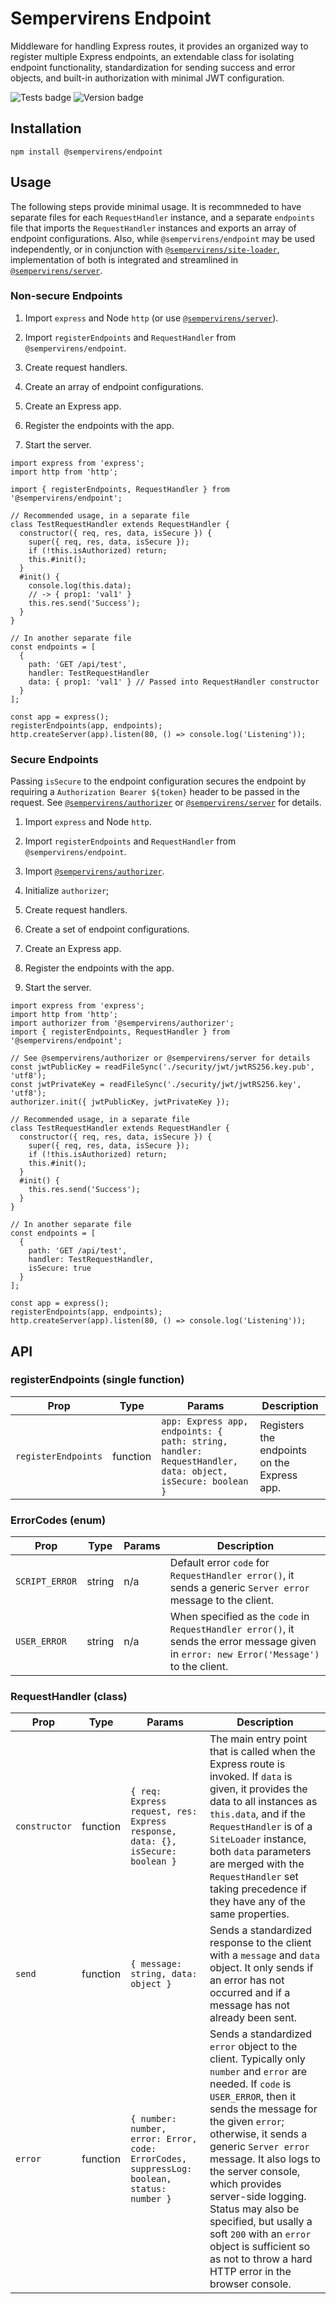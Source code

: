 # Sempervirens Endpoint

Middleware for handling Express routes, it provides an organized way to register multiple Express endpoints, an extendable class for isolating endpoint functionality, standardization for sending success and error objects, and built-in authorization with minimal JWT configuration.

![Tests badge](https://github.com/lukedupuis/sempervirens-endpoint/actions/workflows/main.yml/badge.svg?event=push) ![Version badge](https://img.shields.io/static/v1?label=Node&labelColor=30363c&message=16.x&color=blue)

## Installation

`npm install @sempervirens/endpoint`

## Usage

The following steps provide minimal usage. It is recommneded to have separate files for each `RequestHandler` instance, and a separate `endpoints` file that imports the `RequestHandler` instances and exports an array of endpoint configurations. Also, while `@sempervirens/endpoint` may be used independently, or in conjunction with <a href="https://www.npmjs.com/package/@sempervirens/site-loader">`@sempervirens/site-loader`</a>, implementation of both is integrated and streamlined in <a href="https://www.npmjs.com/package/@sempervirens/server">`@sempervirens/server`</a>.

### Non-secure Endpoints

1. Import `express` and Node `http` (or use <a href="https://www.npmjs.com/package/@sempervirens/server">`@sempervirens/server`</a>).

2. Import `registerEndpoints` and `RequestHandler` from `@sempervirens/endpoint`.

3. Create request handlers.

4. Create an array of endpoint configurations.

5. Create an Express app.

6. Register the endpoints with the app.

7. Start the server.

```
import express from 'express';
import http from 'http';

import { registerEndpoints, RequestHandler } from '@sempervirens/endpoint';

// Recommended usage, in a separate file
class TestRequestHandler extends RequestHandler {
  constructor({ req, res, data, isSecure }) {
    super({ req, res, data, isSecure });
    if (!this.isAuthorized) return;
    this.#init();
  }
  #init() {
    console.log(this.data);
    // -> { prop1: 'val1' }
    this.res.send('Success');
  }
}

// In another separate file
const endpoints = [
  {
    path: 'GET /api/test',
    handler: TestRequestHandler
    data: { prop1: 'val1' } // Passed into RequestHandler constructor
  }
];

const app = express();
registerEndpoints(app, endpoints);
http.createServer(app).listen(80, () => console.log('Listening'));
```

### Secure Endpoints

Passing `isSecure` to the endpoint configuration secures the endpoint by requiring a `Authorization Bearer ${token}` header to be passed in the request. See <a href="https://www.npmjs.com/package/@sempervirens/authorizer">`@sempervirens/authorizer`</a> or <a href="https://www.npmjs.com/package/@sempervirens/server">`@sempervirens/server`</a> for details.

1. Import `express` and Node `http`.

2. Import `registerEndpoints` and `RequestHandler` from `@sempervirens/endpoint`.

3. Import <a href="https://www.npmjs.com/package/@sempervirens/authorizer">`@sempervirens/authorizer`</a>.

4. Initialize `authorizer`;

5. Create request handlers.

6. Create a set of endpoint configurations.

7. Create an Express app.

8. Register the endpoints with the app.

9. Start the server.

```
import express from 'express';
import http from 'http';
import authorizer from '@sempervirens/authorizer';
import { registerEndpoints, RequestHandler } from '@sempervirens/endpoint';

// See @sempervirens/authorizer or @sempervirens/server for details
const jwtPublicKey = readFileSync('./security/jwt/jwtRS256.key.pub', 'utf8');
const jwtPrivateKey = readFileSync('./security/jwt/jwtRS256.key', 'utf8');
authorizer.init({ jwtPublicKey, jwtPrivateKey });

// Recommended usage, in a separate file
class TestRequestHandler extends RequestHandler {
  constructor({ req, res, data, isSecure }) {
    super({ req, res, data, isSecure });
    if (!this.isAuthorized) return;
    this.#init();
  }
  #init() {
    this.res.send('Success');
  }
}

// In another separate file
const endpoints = [
  {
    path: 'GET /api/test',
    handler: TestRequestHandler,
    isSecure: true
  }
];

const app = express();
registerEndpoints(app, endpoints);
http.createServer(app).listen(80, () => console.log('Listening'));
```

## API

### registerEndpoints (single function)

| Prop  | Type | Params | Description |
|-------|------|--------|-------------|
| `registerEndpoints` | function | `app: Express app, endpoints: { path: string, handler: RequestHandler, data: object, isSecure: boolean }` | Registers the endpoints on the Express app. |

### ErrorCodes (enum)

| Prop  | Type | Params | Description |
|-------|------|--------|-------------|
| `SCRIPT_ERROR` | string | n/a | Default error `code` for `RequestHandler error()`, it sends a generic `Server error` message to the client. |
| `USER_ERROR` | string | n/a | When specified as the `code` in `RequestHandler error()`, it sends the error message given in `error: new Error('Message')` to the client. |

### RequestHandler (class)
| Prop  | Type | Params | Description |
|-------|------|--------|-------------|
| `constructor` | function | `{ req: Express request, res: Express response, data: {}, isSecure: boolean }` | The main entry point that is called when the Express route is invoked. If `data` is given, it provides the data to all instances as `this.data`, and if the `RequestHandler` is of a `SiteLoader` instance, both `data` parameters are merged with the `RequestHandler` set taking precedence if they have any of the same properties. |
| `send` | function | `{ message: string, data: object }` | Sends a standardized response to the client with a `message` and `data` object. It only sends if an error has not occurred and if a message has not already been sent. |
| `error` | function | `{ number: number, error: Error, code: ErrorCodes, suppressLog: boolean, status: number }` | Sends a standardized `error` object to the client. Typically only `number` and `error` are needed. If `code` is `USER_ERROR`, then it sends the message for the given `error`; otherwise, it sends a generic `Server error` message. It also logs to the server console, which provides server-side logging. Status may also be specified, but usally a soft `200` with an `error` object is sufficient so as not to throw a hard HTTP error in the browser console. |part
